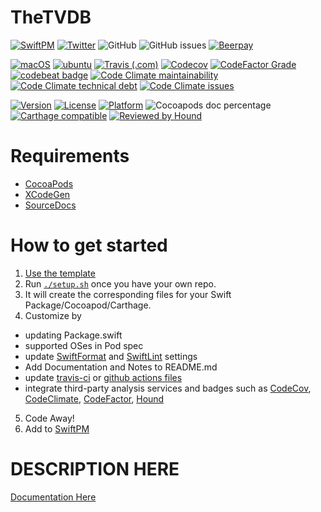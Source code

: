 # TheTVDB

[![SwiftPM](https://img.shields.io/badge/SPM-Linux%20%7C%20iOS%20%7C%20macOS%20%7C%20watchOS%20%7C%20tvOS-success?logo=swift)](https://swift.org)
[![Twitter](https://img.shields.io/badge/twitter-@git@github.com:brightdigit-blue.svg?style=flat)](http://twitter.com/git@github.com:brightdigit)
![GitHub](https://img.shields.io/github/license/git@github.com:brightdigit/TheTVDB)
![GitHub issues](https://img.shields.io/github/issues/git@github.com:brightdigit/TheTVDB)
[![Beerpay](https://img.shields.io/beerpay/git@github.com:brightdigit/TheTVDB.svg?maxAge=2592000)](https://beerpay.io/git@github.com:brightdigit/TheTVDB)

[![macOS](https://github.com/git@github.com:brightdigit/TheTVDB/workflows/macOS/badge.svg)](https://github.com/git@github.com:brightdigit/TheTVDB/actions?query=workflow%3AmacOS)
[![ubuntu](https://github.com/git@github.com:brightdigit/TheTVDB/workflows/ubuntu/badge.svg)](https://github.com/git@github.com:brightdigit/TheTVDB/actions?query=workflow%3Aubuntu)
[![Travis (.com)](https://img.shields.io/travis/com/git@github.com:brightdigit/TheTVDB?logo=travis)](https://travis-ci.com/git@github.com:brightdigit/TheTVDB)
[![Codecov](https://img.shields.io/codecov/c/github/git@github.com:brightdigit/TheTVDB)](https://codecov.io/gh/git@github.com:brightdigit/TheTVDB)
[![CodeFactor Grade](https://img.shields.io/codefactor/grade/github/git@github.com:brightdigit/TheTVDB)](https://www.codefactor.io/repository/github/git@github.com:brightdigit/TheTVDB)
[![codebeat badge](https://codebeat.co/badges/4f86fb90-f8de-40c5-ab63-e6069cde5002)](https://codebeat.co/projects/github-com-git@github.com:brightdigit-TheTVDB-master)
[![Code Climate maintainability](https://img.shields.io/codeclimate/maintainability/git@github.com:brightdigit/TheTVDB)](https://codeclimate.com/github/git@github.com:brightdigit/TheTVDB)
[![Code Climate technical debt](https://img.shields.io/codeclimate/tech-debt/git@github.com:brightdigit/TheTVDB?label=debt)](https://codeclimate.com/github/git@github.com:brightdigit/TheTVDB)
[![Code Climate issues](https://img.shields.io/codeclimate/issues/git@github.com:brightdigit/TheTVDB)](https://codeclimate.com/github/git@github.com:brightdigit/TheTVDB)

[![Version](https://img.shields.io/cocoapods/v/TheTVDB.svg?style=flat)](https://cocoapods.org/pods/TheTVDB)
[![License](https://img.shields.io/cocoapods/l/TheTVDB.svg?style=flat)](https://cocoapods.org/pods/TheTVDB)
[![Platform](https://img.shields.io/cocoapods/p/TheTVDB.svg?style=flat)](https://cocoapods.org/pods/TheTVDB)
![Cocoapods doc percentage](https://img.shields.io/cocoapods/metrics/doc-percent/TheTVDB)
[![Carthage compatible](https://img.shields.io/badge/Carthage-compatible-4BC51D.svg?style=flat)](https://github.com/Carthage/Carthage)
[![Reviewed by Hound](https://img.shields.io/badge/Reviewed_by-Hound-8E64B0.svg)](https://houndci.com)

# Requirements 

* [CocoaPods](https://cocoapods.org)
* [XCodeGen](https://github.com/yonaskolb/XcodeGen)
* [SourceDocs](https://github.com/eneko/SourceDocs)

# How to get started

1. [Use the template](https://github.com/brightdigit/EggSeed/generate)
2. Run [`./setup.sh`](https://github.com/brightdigit/EggSeed/blob/master/setup.sh) once you have your own repo. 
3. It will create the corresponding files for your Swift Package/Cocoapod/Carthage.
4. Customize by 
  * updating Package.swift
  * supported OSes in Pod spec
  * update [SwiftFormat](https://github.com/brightdigit/EggSeed/blob/master/.swiftformat) and [SwiftLint](https://github.com/brightdigit/EggSeed/blob/master/.swiftlint.yml) settings
  * Add Documentation and Notes to README.md
  * update [travis-ci](https://github.com/brightdigit/EggSeed/blob/master/.travis.yml) or [github actions files](https://github.com/brightdigit/EggSeed/tree/master/.github/workflows)
  * integrate third-party analysis services and badges such as [CodeCov](https://codecov.io), [CodeClimate](https://codeclimate.com), [CodeFactor](https://www.codefactor.io/dashboard), [Hound](https://houndci.com)
5. Code Away!
5. Add to [SwiftPM](https://github.com/daveverwer/SwiftPMLibrary)

# DESCRIPTION HERE

[Documentation Here](/docs/README.md)
